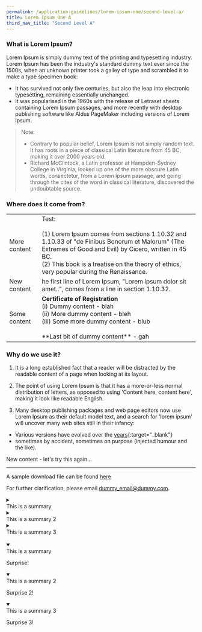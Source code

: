 ```yaml
---
permalink: /application-guidelines/lorem-ipsum-one/second-level-a/
title: Lorem Ipsum One A
third_nav_title: "Second Level A"
---
```


### **What is Lorem Ipsum?**

Lorem Ipsum is simply dummy text of the printing and typesetting industry. Lorem Ipsum has been the industry's standard dummy text ever since the 1500s, when an unknown printer took a galley of type and scrambled it to make a type specimen book:

- It has survived not only five centuries, but also the leap into electronic typesetting, remaining essentially unchanged.
- It was popularised in the 1960s with the release of Letraset sheets containing Lorem Ipsum passages, and more recently with desktop publishing software like Aldus PageMaker including versions of Lorem Ipsum.

> Note:
>
> - Contrary to popular belief, Lorem Ipsum is not simply random text. It has roots in a piece of classical Latin literature from 45 BC, making it over 2000 years old.
> - Richard McClintock, a Latin professor at Hampden-Sydney College in Virginia, looked up one of the more obscure Latin words, consectetur, from a Lorem Ipsum passage, and going through the cites of the word in classical literature, discovered the undoubtable source.

### **Where does it come from?**

<table class="table-v">
	<tr>
		<td>More content</td>
		<td>Test: <br><br> (1) Lorem Ipsum comes from sections 1.10.32 and 1.10.33 of "de Finibus Bonorum et Malorum" (The Extremes of Good and Evil) by Cicero, written in 45 BC. <br> (2) This book is a treatise on the theory of ethics, very popular during the Renaissance.</td>
	</tr>
	<tr>
		<td>New content</td>
		<td>he first line of Lorem Ipsum, "Lorem ipsum dolor sit amet..", comes from a line in section 1.10.32.</td>
	</tr>
	<tr>
		<td>Some content</td>
		<td><b>Certificate of Registration</b> <br>(i) Dummy content - blah <br>(ii) More dummy content - bleh <br> (iii) Some more dummy content - blub <br><br> **Last bit of dummy content** - gah</td>
	</tr>
</table>

### **Why do we use it?**

1. It is a long established fact that a reader will be distracted by the readable content of a page when looking at its layout.

2. The point of using Lorem Ipsum is that it has a more-or-less normal distribution of letters, as opposed to using 'Content here, content here', making it look like readable English.

3. Many desktop publishing packages and web page editors now use Lorem Ipsum as their default model text, and a search for 'lorem ipsum' will uncover many web sites still in their infancy:

- Various versions have evolved over the [years](https://www.google.com.sg/search?q=year&oq=year&aqs=chrome..69i57j69i61j0l4.326j0j4&sourceid=chrome&ie=UTF-8){:target="\_blank"}
- sometimes by accident, sometimes on purpose (injected humour and the like).

New content - let's try this again...

---

A sample download file can be found [here]({{site.baseurl}}/files/guides/guide-new-application.pdf)

For further clarification, please email [dummy_email@dummy.com](mailto:dummy_email@dummy.com).

<div class="isomer-accordion">
<details class="isomer-details">
	<summary class="isomer-summary">
	<div>
		This is a summary
	</div>
    <i class="sgds-icon sgds-icon-chevron-down"></i>
    <i class="sgds-icon sgds-icon-chevron-up"></i>
	</summary>
	<div data-type="detailsContent" class="isomer-details-content">
		<p>Surprise!</p>
	</div>
</details>
<details class="isomer-details">
	<summary class="isomer-summary">
	<div>
		This is a summary 2
	</div>
	    <i class="sgds-icon sgds-icon-chevron-down"></i>
    <i class="sgds-icon sgds-icon-chevron-up"></i>
	</summary>
	<div data-type="detailsContent" class="isomer-details-content">
		<p>Surprise 2!</p>
	</div>
</details>
<details class="isomer-details">
	<summary class="isomer-summary">
	<div>
		This is a summary 3
	</div>
	    <i class="sgds-icon sgds-icon-chevron-down"></i>
    <i class="sgds-icon sgds-icon-chevron-up"></i>
	</summary>
	<div data-type="detailsContent" class="isomer-details-content">
		<p>Surprise 3!</p>
	</div>
</details>
</div>
<br/>
<details class="isomer-details" open>
	<summary class="isomer-summary">
	<div>
		This is a summary
	</div>
	    <i class="sgds-icon sgds-icon-chevron-down"></i>
    <i class="sgds-icon sgds-icon-chevron-up"></i>
	</summary>
	<div data-type="detailsContent" class="isomer-details-content">
		<p>Surprise!</p>
	</div>
</details>
<details class="isomer-details" open>
	<summary class="isomer-summary">
	<div>
		This is a summary 2
	</div>
	    <i class="sgds-icon sgds-icon-chevron-down"></i>
    <i class="sgds-icon sgds-icon-chevron-up"></i>
	</summary>
	<div data-type="detailsContent" class="isomer-details-content">
		<p>Surprise 2!</p>
	</div>
</details>
<div class="isomer-accordion">
<details class="isomer-details" open>
	<summary class="isomer-summary">
	<div>
		This is a summary 3
	</div>
	<i class="sgds-icon sgds-icon-chevron-down"></i>
    <i class="sgds-icon sgds-icon-chevron-up"></i>
	</summary>
	<div data-type="detailsContent" class="isomer-details-content">
		<p>Surprise 3!</p>
	</div>
</details>
</div>
